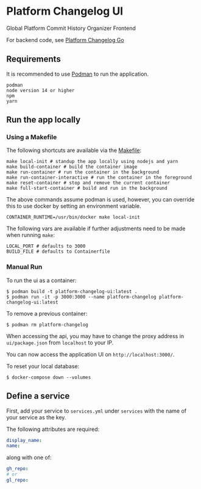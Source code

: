 # Platform Changelog UI

Global Platform Commit History Organizer Frontend

For backend code, see [Platform Changelog Go](https://www.github.com/redhatinsights/platform-changelog-go)

## Requirements

It is recommended to use [Podman](https://www.podman.io/) to run the application.

    podman 
    node version 14 or higher
    npm
    yarn

## Run the app locally

### Using a Makefile

The following shortcuts are available via the [Makefile](./Makefile):

    make local-init # standup the app locally using nodejs and yarn
    make build-container # build the container image
    make run-container # run the container in the background
    make run-container-interactive # run the container in the foreground
    make reset-container # stop and remove the current container
    make full-start-container # build and run in the background

The above commands assume podman is used, however, you can override this to use docker by setting an environment variable.

    CONTAINER_RUNTIME=/usr/bin/docker make local-init

The following vars are available if further adjustments need to be made when running `make`:

    LOCAL_PORT # defaults to 3000
    BUILD_FILE # defaults to Containerfile

### Manual Run

To run the ui as a container:
```
$ podman build -t platform-changelog-ui:latest .
$ podman run -it -p 3000:3000 --name platform-changelog platform-changelog-ui:latest
```

To remove a previous container:
```
$ podman rm platform-changelog
```

When accessing the api, you may have to change the proxy address in ```ui/package.json``` from ```localhost``` to your IP.


You can now access the application UI on `http://localhost:3000/`. 


To reset your local database:
```
$ docker-compose down --volumes
```

## Define a service
First, add your service to `services.yml` under `services` with the name of your
service  as the key.

The following attributes are required:
```yaml
display_name:
name:
```
along with one of:
```yaml
gh_repo:
# or
gl_repo:
```